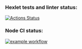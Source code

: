 ### Hexlet tests and linter status:

[![Actions Status](https://github.com/dosTequilas/frontend-project-lvl2/workflows/hexlet-check/badge.svg)](https://github.com/dosTequilas/frontend-project-lvl2/actions)

### Node CI status:

[![example workflow](https://github.com/<OWNER>/<REPOSITORY>/actions/workflows/<WORKFLOW_FILE>/badge.svg)](https://github.com/dosTequilas/frontend-project-lvl2/actions)
